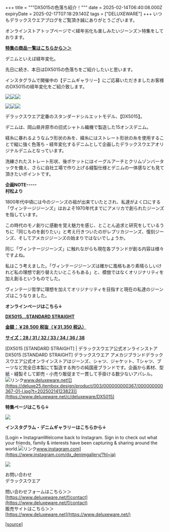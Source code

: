 +++
title = """DX5015の色落ち紹介！"""
date = 2025-02-14T06:40:08.000Z
expiryDate = 2025-02-17T07:18:29.140Z
tags = ["DELUXEWARE"]
+++
いつもデラックスウエアブログをご覧頂き誠にありがとうございます。

オンラインストアトップページで＜経年劣化も楽しみたいジーンズ＞特集をしております。

**[特集の商品一覧はこちらから＞＞](https://www.deluxeware.net/c/tokusyu)**

デニムといえば経年変化。

先日に続き、本日はDX5015の色落ちをご紹介したいと思います。

インスタグラムで開催中の【デニムギャラリー】にご応募いただきましたお客様のDX5015の経年変化をご紹介致します。

[![](https://stat.ameba.jp/user_images/20250214/14/deluxeware/db/f5/j/o0800110015544110636.jpg)](https://stat.ameba.jp/user_images/20250214/14/deluxeware/db/f5/j/o0800110015544110636.jpg)[![](https://stat.ameba.jp/user_images/20250214/14/deluxeware/ef/56/j/o0800110015544110638.jpg)](https://stat.ameba.jp/user_images/20250214/14/deluxeware/ef/56/j/o0800110015544110638.jpg)[![](https://stat.ameba.jp/user_images/20250214/14/deluxeware/b7/64/j/o0800110015544110644.jpg)](https://stat.ameba.jp/user_images/20250214/14/deluxeware/b7/64/j/o0800110015544110644.jpg)

[![](https://stat.ameba.jp/user_images/20250214/14/deluxeware/c6/df/j/o0800140815544110750.jpg)](https://stat.ameba.jp/user_images/20250214/14/deluxeware/c6/df/j/o0800140815544110750.jpg)[![](https://stat.ameba.jp/user_images/20250214/14/deluxeware/58/a0/j/o0800140815544110748.jpg)](https://stat.ameba.jp/user_images/20250214/14/deluxeware/58/a0/j/o0800140815544110748.jpg)[![](https://stat.ameba.jp/user_images/20250214/14/deluxeware/98/5e/j/o0800080015544110765.jpg)](https://stat.ameba.jp/user_images/20250214/14/deluxeware/98/5e/j/o0800080015544110765.jpg)

デラックスウエア定番のスタンダードシルエットモデル、【DX5015】。

デニムは、岡山県井原市の旧式シャトル織機で製造した15オンスデニム。

経糸に暴れるようなムラ形状の糸を、緯糸にはストレート形状の糸を使用することで縦に強く色落ち・経年変化するデニムとして企画したデラックスウエアオリジナルデニムとなっています。

洗練されたストレート形状、後ポケットにはイーグルアーチとクリムゾンバータックを備え、さらに自社工場で作り上げる縫製仕様とデニムの一体感なども見て頂きたいポイントです。

**企画NOTE-----  
村松より**

1800年代中頃には今のジーンズの祖が出来ていたとされ、私達がよく口にする「ヴィンテージジーンズ」はおよそ1970年代までにアメリカで創られたジーンズを指しています。

この時代のモノ創りに感動を覚え魅力を感じ、とことん追求と研究をしているうちに「同じものを創りたい」と考え行きついたのがレプリカジーンズ、復刻ジーンズ、そしてアメカジジーンズの始まりではないでしょうか。

同じ「ヴィンテージジーンズ」に触れながらも現在各ブランドが創る内容は様々ですよね。 

私はこう考えました。「ヴィンテージジーンズは確かに風格もあり素晴らしいけれど私の理想で創り替えたいところもある」と、模倣ではなくオリジナリティを加え創るというものでした。

ヴィンテージ哲学に理想を加えてオリジナリティを目指すと現在の私達のジーンズはこうなりました。

**オンラインページはこちら↓**

**[DX5015...STANDARD STRAIGHT](https://www.deluxeware.net/c/tokusyu/DX5015)**

**[金額：￥28,500 税抜（￥31,350 税込）](https://www.deluxeware.net/c/tokusyu/DX5015)**

**[サイズ：28 / 31 / 32 / 33 / 34 / 36 / 38](https://www.deluxeware.net/c/tokusyu/DX5015)**

[DX5015 \[STANDARD STRAIGHT\] | デラックスウエア公式オンラインストアDX5015 \[STANDARD STRAIGHT\] デラックスウエア アメカジブランドデラックスウエア公式オンラインストアはジーンズ、シャツ、ジャケット、Tシャツ、ブーツなど完全日本製にて製造する拘りの純国産ブランドです。企画から素材、型紙・縫製そして卸売・小売り販促まで一貫して手掛ける数少ないアパレル。![リンク](https://c.stat100.ameba.jp/ameblo/symbols/v3.20.0/svg/gray/editor_link.svg)www.deluxeware.net![](https://deluxe25.itembox.design/product/003/000000000367/000000000367-01-l.jpg?t=20250214123823)](https://www.deluxeware.net/c/deluxeware/DX5015)

**特集ページはこちら↓**

[![](https://stat.ameba.jp/user_images/20250213/14/deluxeware/37/81/j/o0800065315543763601.jpg)](https://www.deluxeware.net/c/tokusyu)

**インスタグラム・デニムギャラリーはこちらから↓**

[Login • InstagramWelcome back to Instagram. Sign in to check out what your friends, family & interests have been capturing & sharing around the world.![リンク](https://c.stat100.ameba.jp/ameblo/symbols/v3.20.0/svg/gray/editor_link.svg)www.instagram.com](https://www.instagram.com/dx_denimgallery/?hl=ja)

[![](https://stat.ameba.jp/user_images/20240315/15/deluxeware/04/7f/j/o0800026015413271803.jpg?caw=800)](https://www.instagram.com/deluxeware/?hl=ja)

お問い合わせ  
デラックスウエア

問い合わせフォームはこちら＞＞  
[https://www.deluxeware.net/f/contact](https://www.deluxeware.net/f/contact)  
販売サイトはこちら＞＞  
[https://www.deluxeware.net](https://www.deluxeware.net/)

[[source]](https://ameblo.jp/deluxeware/entry-12886398157.html)
